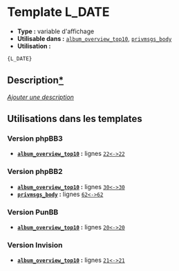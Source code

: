 # Template L_DATE
* __Type :__ variable d'affichage
* __Utilisable dans :__ [`album_overview_top10`](../tpl/album_overview_top10.md#readme), [`privmsgs_body`](../tpl/privmsgs_body.md#readme)
* __Utilisation :__

```html
{L_DATE}
```

## Description[*](https://fa-tvars.appspot.com/var/L_DATE)
[*Ajouter une description*](https://fa-tvars.appspot.com/var/L_DATE)

## Utilisations dans les templates

### Version phpBB3
* __[`album_overview_top10`](../tpl/album_overview_top10.md#readme) :__ lignes [`22`](../src/prosilver/album_overview_top10.tpl#L22)[`<->`](../src/prosilver/album_overview_top10.tpl#L22-L22)[`22`](../src/prosilver/album_overview_top10.tpl#L22)

### Version phpBB2
* __[`album_overview_top10`](../tpl/album_overview_top10.md#readme) :__ lignes [`30`](../src/subsilver/album_overview_top10.tpl#L30)[`<->`](../src/subsilver/album_overview_top10.tpl#L30-L30)[`30`](../src/subsilver/album_overview_top10.tpl#L30)
* __[`privmsgs_body`](../tpl/privmsgs_body.md#readme) :__ lignes [`62`](../src/subsilver/privmsgs_body.tpl#L62)[`<->`](../src/subsilver/privmsgs_body.tpl#L62-L62)[`62`](../src/subsilver/privmsgs_body.tpl#L62)

### Version PunBB
* __[`album_overview_top10`](../tpl/album_overview_top10.md#readme) :__ lignes [`20`](../src/punbb/album_overview_top10.tpl#L20)[`<->`](../src/punbb/album_overview_top10.tpl#L20-L20)[`20`](../src/punbb/album_overview_top10.tpl#L20)

### Version Invision
* __[`album_overview_top10`](../tpl/album_overview_top10.md#readme) :__ lignes [`21`](../src/invision/album_overview_top10.tpl#L21)[`<->`](../src/invision/album_overview_top10.tpl#L21-L21)[`21`](../src/invision/album_overview_top10.tpl#L21)

